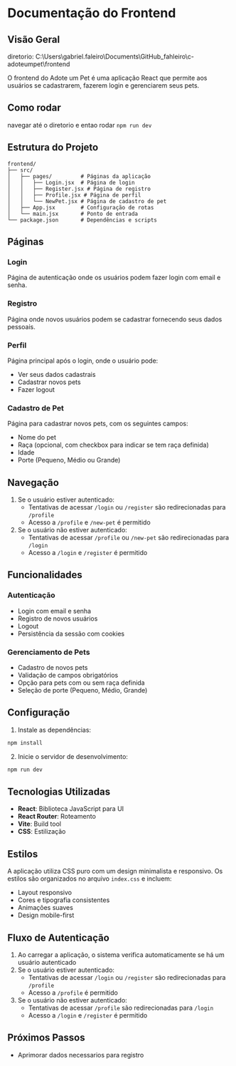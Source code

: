 # Documentação do Frontend

## Visão Geral
diretorio: C:\Users\gabriel.faleiro\Documents\GitHub_fahleiro\c-adoteumpet\frontend

O frontend do Adote um Pet é uma aplicação React que permite aos usuários se cadastrarem, fazerem login e gerenciarem seus pets.

## Como rodar
navegar até o diretorio e entao rodar `npm run dev`

## Estrutura do Projeto

```
frontend/
├── src/
│   ├── pages/         # Páginas da aplicação
│   │   ├── Login.jsx  # Página de login
│   │   ├── Register.jsx # Página de registro
│   │   ├── Profile.jsx # Página de perfil
│   │   └── NewPet.jsx # Página de cadastro de pet
│   ├── App.jsx        # Configuração de rotas
│   └── main.jsx       # Ponto de entrada
└── package.json       # Dependências e scripts
```

## Páginas

### Login
Página de autenticação onde os usuários podem fazer login com email e senha.

### Registro
Página onde novos usuários podem se cadastrar fornecendo seus dados pessoais.

### Perfil
Página principal após o login, onde o usuário pode:
- Ver seus dados cadastrais
- Cadastrar novos pets
- Fazer logout

### Cadastro de Pet
Página para cadastrar novos pets, com os seguintes campos:
- Nome do pet
- Raça (opcional, com checkbox para indicar se tem raça definida)
- Idade
- Porte (Pequeno, Médio ou Grande)

## Navegação

1. Se o usuário estiver autenticado:
   - Tentativas de acessar `/login` ou `/register` são redirecionadas para `/profile`
   - Acesso a `/profile` e `/new-pet` é permitido
2. Se o usuário não estiver autenticado:
   - Tentativas de acessar `/profile` ou `/new-pet` são redirecionadas para `/login`
   - Acesso a `/login` e `/register` é permitido

## Funcionalidades

### Autenticação
- Login com email e senha
- Registro de novos usuários
- Logout
- Persistência da sessão com cookies

### Gerenciamento de Pets
- Cadastro de novos pets
- Validação de campos obrigatórios
- Opção para pets com ou sem raça definida
- Seleção de porte (Pequeno, Médio, Grande)

## Configuração

1. Instale as dependências:
```bash
npm install
```

2. Inicie o servidor de desenvolvimento:
```bash
npm run dev
```

## Tecnologias Utilizadas

- **React**: Biblioteca JavaScript para UI
- **React Router**: Roteamento
- **Vite**: Build tool
- **CSS**: Estilização

## Estilos

A aplicação utiliza CSS puro com um design minimalista e responsivo. Os estilos são organizados no arquivo `index.css` e incluem:

- Layout responsivo
- Cores e tipografia consistentes
- Animações suaves
- Design mobile-first

## Fluxo de Autenticação

1. Ao carregar a aplicação, o sistema verifica automaticamente se há um usuário autenticado
2. Se o usuário estiver autenticado:
   - Tentativas de acessar `/login` ou `/register` são redirecionadas para `/profile`
   - Acesso a `/profile` é permitido
3. Se o usuário não estiver autenticado:
   - Tentativas de acessar `/profile` são redirecionadas para `/login`
   - Acesso a `/login` e `/register` é permitido

## Próximos Passos

- Aprimorar dados necessarios para registro